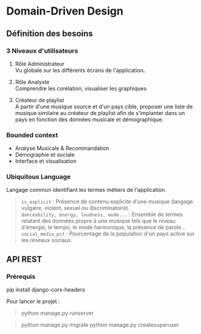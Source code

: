 # Domain-Driven Design

## Définition des besoins

### 3 Niveaux d'utilisateurs
1. Rôle Administrateur \
Vu globale sur les différents écrans de l'application.

2. Rôle Analyste \
Comprendre les corélation, visualiser les graphiques

3. Créateur de playlist \
A partir d'une musique source et d'un pays cible, proposer une liste de musique similaire au créateur de playlist afin de s'implanter dans un pays en fonction des données musicale et démographique.

### Bounded context
- Analyse Musicale & Recommandation 
- Démographie et sociale
- Interface et visualisation

### Ubiquitous Language
Langage commun identifiant les termes métiers de l'application.
> `is_explicit` : Présence de contenu explicite d'une musique (langage vulgaire, violent, sexuel ou discriminatoire). \
> `danceability, energy, loudness, mode...` : Ensemble de termes relatant des données propre à une musique tels que le niveau d'énergie, le tempo, le mode harmonique, la présence de parole... \
> `social_media_pct` : Pourcentage de la population d'un pays active sur les réseaux sociaux.

## API REST

### Prérequis
pip install django-cors-headers

Pour lancer le projet :
> python manage.py runserver

> python manage.py migrate
> python manage.py createsuperuser
